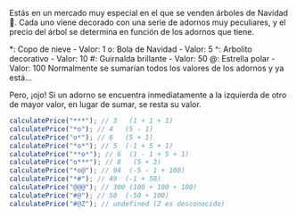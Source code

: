 Estás en un mercado muy especial en el que se venden árboles de Navidad 🎄. Cada uno viene decorado con una serie de adornos muy peculiares, y el precio del árbol se determina en función de los adornos que tiene.

\*: Copo de nieve - Valor: 1
o: Bola de Navidad - Valor: 5
^: Arbolito decorativo - Valor: 10
#: Guirnalda brillante - Valor: 50
@: Estrella polar - Valor: 100
Normalmente se sumarían todos los valores de los adornos y ya está…

Pero, ¡ojo! Si un adorno se encuentra inmediatamente a la izquierda de otro de mayor valor, en lugar de sumar, se resta su valor.

```ts
calculatePrice("***"); // 3   (1 + 1 + 1)
calculatePrice("*o"); // 4   (5 - 1)
calculatePrice("o*"); // 6   (5 + 1)
calculatePrice("*o*"); // 5  (-1 + 5 + 1)
calculatePrice("**o*"); // 6  (1 - 1 + 5 + 1)
calculatePrice("o***"); // 8   (5 + 3)
calculatePrice("*o@"); // 94  (-5 - 1 + 100)
calculatePrice("*#"); // 49  (-1 + 50)
calculatePrice("@@@"); // 300 (100 + 100 + 100)
calculatePrice("#@"); // 50  (-50 + 100)
calculatePrice("#@Z"); // undefined (Z es desconocido)
```
